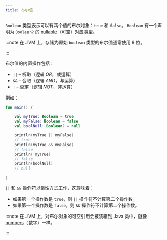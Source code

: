 ```yaml
---
title: 布尔值
---
```

`Boolean` 类型表示可以有两个值的布尔对象：`true` 和 `false`。
`Boolean` 有一个声明为 `Boolean?` 的 [nullable](null-safety)（可空）对应类型。

:::note
在 JVM 上，存储为原始 `boolean` 类型的布尔值通常使用 8 位。

:::

布尔值的内置操作包括：

* `||` – 析取（逻辑 _OR_，或运算）
* `&&` – 合取（逻辑 _AND_，与运算）
* `!` – 否定（逻辑 _NOT_，非运算）

例如：

```kotlin
fun main() {

    val myTrue: Boolean = true
    val myFalse: Boolean = false
    val boolNull: Boolean? = null

    println(myTrue || myFalse)
    // true
    println(myTrue && myFalse)
    // false
    println(!myTrue)
    // false
    println(boolNull)
    // null

}
```

`||` 和 `&&` 操作符以惰性方式工作，这意味着：

* 如果第一个操作数是 `true`，则 `||` 操作符不计算第二个操作数。
* 如果第一个操作数是 `false`，则 `&&` 操作符不计算第二个操作数。

:::note
在 JVM 上，对布尔对象的可空引用会被装箱到 Java 类中，就像 [numbers](numbers#boxing-and-caching-numbers-on-the-java-virtual-machine)（数字）一样。

:::
